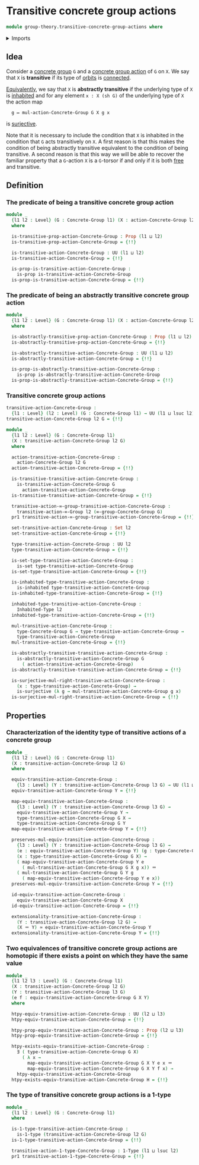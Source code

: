 # Transitive concrete group actions

```agda
module group-theory.transitive-concrete-group-actions where
```

<details><summary>Imports</summary>

```agda
open import foundation.1-types
open import foundation.action-on-identifications-functions
open import foundation.dependent-pair-types
open import foundation.equivalences
open import foundation.existential-quantification
open import foundation.function-types
open import foundation.identity-types
open import foundation.inhabited-types
open import foundation.propositional-truncations
open import foundation.propositions
open import foundation.sets
open import foundation.subtypes
open import foundation.surjective-maps
open import foundation.universe-levels

open import group-theory.concrete-group-actions
open import group-theory.concrete-groups
open import group-theory.equivalences-concrete-group-actions

open import higher-group-theory.transitive-higher-group-actions
```

</details>

## Idea

Consider a [concrete group](group-theory.concrete-groups.md) `G` and a
[concrete group action](group-theory.concrete-group-actions.md) of `G` on `X`.
We say that `X` is **transitive** if its type of
[orbits](group-theory.orbits-concrete-group-actions.md) is
[connected](foundation.connected-types.md).

[Equivalently](foundation.logical-equivalences.md), we say that `X` is
**abstractly transitive** if the underlying type of `X` is
[inhabited](foundation.inhabited-types.md) and for any element `x : X (sh G)` of
the underlying type of `X` the action map

```text
  g ↦ mul-action-Concrete-Group G X g x
```

is [surjective](foundation.surjective-maps.md).

Note that it is necessary to include the condition that `X` is inhabited in the
condition that `G` acts transitively on `X`. A first reason is that this makes
the condition of being abstractly transitive equivalent to the condition of
being transitive. A second reason is that this way we will be able to recover
the familiar property that a `G`-action `X` is a `G`-torsor if and only if it is
both [free](group-theory.free-concrete-group-actions.md) and transitive.

## Definition

### The predicate of being a transitive concrete group action

```agda
module _
  {l1 l2 : Level} (G : Concrete-Group l1) (X : action-Concrete-Group l2 G)
  where

  is-transitive-prop-action-Concrete-Group : Prop (l1 ⊔ l2)
  is-transitive-prop-action-Concrete-Group = {!!}

  is-transitive-action-Concrete-Group : UU (l1 ⊔ l2)
  is-transitive-action-Concrete-Group = {!!}

  is-prop-is-transitive-action-Concrete-Group :
    is-prop is-transitive-action-Concrete-Group
  is-prop-is-transitive-action-Concrete-Group = {!!}
```

### The predicate of being an abstractly transitive concrete group action

```agda
module _
  {l1 l2 : Level} (G : Concrete-Group l1) (X : action-Concrete-Group l2 G)
  where

  is-abstractly-transitive-prop-action-Concrete-Group : Prop (l1 ⊔ l2)
  is-abstractly-transitive-prop-action-Concrete-Group = {!!}

  is-abstractly-transitive-action-Concrete-Group : UU (l1 ⊔ l2)
  is-abstractly-transitive-action-Concrete-Group = {!!}

  is-prop-is-abstractly-transitive-action-Concrete-Group :
    is-prop is-abstractly-transitive-action-Concrete-Group
  is-prop-is-abstractly-transitive-action-Concrete-Group = {!!}
```

### Transitive concrete group actions

```agda
transitive-action-Concrete-Group :
  {l1 : Level} (l2 : Level) (G : Concrete-Group l1) → UU (l1 ⊔ lsuc l2)
transitive-action-Concrete-Group l2 G = {!!}

module _
  {l1 l2 : Level} (G : Concrete-Group l1)
  (X : transitive-action-Concrete-Group l2 G)
  where

  action-transitive-action-Concrete-Group :
    action-Concrete-Group l2 G
  action-transitive-action-Concrete-Group = {!!}

  is-transitive-transitive-action-Concrete-Group :
    is-transitive-action-Concrete-Group G
      action-transitive-action-Concrete-Group
  is-transitive-transitive-action-Concrete-Group = {!!}

  transitive-action-∞-group-transitive-action-Concrete-Group :
    transitive-action-∞-Group l2 (∞-group-Concrete-Group G)
  pr1 transitive-action-∞-group-transitive-action-Concrete-Group = {!!}

  set-transitive-action-Concrete-Group : Set l2
  set-transitive-action-Concrete-Group = {!!}

  type-transitive-action-Concrete-Group : UU l2
  type-transitive-action-Concrete-Group = {!!}

  is-set-type-transitive-action-Concrete-Group :
    is-set type-transitive-action-Concrete-Group
  is-set-type-transitive-action-Concrete-Group = {!!}

  is-inhabited-type-transitive-action-Concrete-Group :
    is-inhabited type-transitive-action-Concrete-Group
  is-inhabited-type-transitive-action-Concrete-Group = {!!}

  inhabited-type-transitive-action-Concrete-Group :
    Inhabited-Type l2
  inhabited-type-transitive-action-Concrete-Group = {!!}

  mul-transitive-action-Concrete-Group :
    type-Concrete-Group G → type-transitive-action-Concrete-Group →
    type-transitive-action-Concrete-Group
  mul-transitive-action-Concrete-Group = {!!}

  is-abstractly-transitive-transitive-action-Concrete-Group :
    is-abstractly-transitive-action-Concrete-Group G
      ( action-transitive-action-Concrete-Group)
  is-abstractly-transitive-transitive-action-Concrete-Group = {!!}

  is-surjective-mul-right-transitive-action-Concrete-Group :
    (x : type-transitive-action-Concrete-Group) →
    is-surjective (λ g → mul-transitive-action-Concrete-Group g x)
  is-surjective-mul-right-transitive-action-Concrete-Group = {!!}
```

## Properties

### Characterization of the identity type of transitive actions of a concrete group

```agda
module _
  {l1 l2 : Level} (G : Concrete-Group l1)
  (X : transitive-action-Concrete-Group l2 G)
  where

  equiv-transitive-action-Concrete-Group :
    {l3 : Level} (Y : transitive-action-Concrete-Group l3 G) → UU (l1 ⊔ l2 ⊔ l3)
  equiv-transitive-action-Concrete-Group Y = {!!}

  map-equiv-transitive-action-Concrete-Group :
    {l3 : Level} (Y : transitive-action-Concrete-Group l3 G) →
    equiv-transitive-action-Concrete-Group Y →
    type-transitive-action-Concrete-Group G X →
    type-transitive-action-Concrete-Group G Y
  map-equiv-transitive-action-Concrete-Group Y = {!!}

  preserves-mul-equiv-transitive-action-Concrete-Group :
    {l3 : Level} (Y : transitive-action-Concrete-Group l3 G) →
    (e : equiv-transitive-action-Concrete-Group Y) (g : type-Concrete-Group G)
    (x : type-transitive-action-Concrete-Group G X) →
    ( map-equiv-transitive-action-Concrete-Group Y e
      ( mul-transitive-action-Concrete-Group G X g x)) ＝
    ( mul-transitive-action-Concrete-Group G Y g
      ( map-equiv-transitive-action-Concrete-Group Y e x))
  preserves-mul-equiv-transitive-action-Concrete-Group Y = {!!}

  id-equiv-transitive-action-Concrete-Group :
    equiv-transitive-action-Concrete-Group X
  id-equiv-transitive-action-Concrete-Group = {!!}

  extensionality-transitive-action-Concrete-Group :
    (Y : transitive-action-Concrete-Group l2 G) →
    (X ＝ Y) ≃ equiv-transitive-action-Concrete-Group Y
  extensionality-transitive-action-Concrete-Group Y = {!!}
```

### Two equivalences of transitive concrete group actions are homotopic if there exists a point on which they have the same value

```agda
module _
  {l1 l2 l3 : Level} (G : Concrete-Group l1)
  (X : transitive-action-Concrete-Group l2 G)
  (Y : transitive-action-Concrete-Group l3 G)
  (e f : equiv-transitive-action-Concrete-Group G X Y)
  where

  htpy-equiv-transitive-action-Concrete-Group : UU (l2 ⊔ l3)
  htpy-equiv-transitive-action-Concrete-Group = {!!}

  htpy-prop-equiv-transitive-action-Concrete-Group : Prop (l2 ⊔ l3)
  htpy-prop-equiv-transitive-action-Concrete-Group = {!!}

  htpy-exists-equiv-transitive-action-Concrete-Group :
    ∃ ( type-transitive-action-Concrete-Group G X)
      ( λ x →
        map-equiv-transitive-action-Concrete-Group G X Y e x ＝
        map-equiv-transitive-action-Concrete-Group G X Y f x) →
    htpy-equiv-transitive-action-Concrete-Group
  htpy-exists-equiv-transitive-action-Concrete-Group H = {!!}
```

### The type of transitive concrete group actions is a 1-type

```agda
module _
  {l1 l2 : Level} (G : Concrete-Group l1)
  where

  is-1-type-transitive-action-Concrete-Group :
    is-1-type (transitive-action-Concrete-Group l2 G)
  is-1-type-transitive-action-Concrete-Group = {!!}

  transitive-action-1-type-Concrete-Group : 1-Type (l1 ⊔ lsuc l2)
  pr1 transitive-action-1-type-Concrete-Group = {!!}
```
